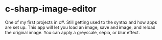# c-sharp-image-editor

One of my first projects in c#.  Still getting used to the syntax and how apps are set up.  This app will let you load an image, save and image, and reload the original image.  You can apply a greyscale, sepia, or blur effect.

